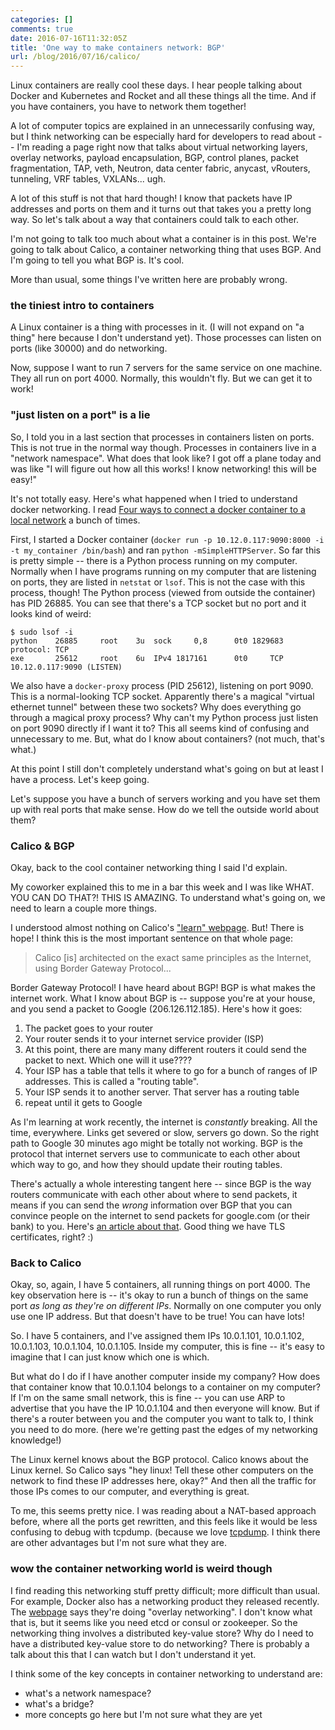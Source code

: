 ```yaml
---
categories: []
comments: true
date: 2016-07-16T11:32:05Z
title: 'One way to make containers network: BGP'
url: /blog/2016/07/16/calico/
---
```


Linux containers are really cool these days. I hear people talking about Docker and Kubernetes and Rocket and all these things all the time. And if you have containers, you have to network them together!

A lot of computer topics are explained in an unnecessarily confusing way, but I think networking can be especially hard for developers to read about -- I'm reading a page right now that talks about virtual networking layers, overlay networks, payload encapsulation, BGP, control planes, packet fragmentation, TAP, veth, Neutron, data center fabric, anycast, vRouters, tunneling, VRF tables, VXLANs... ugh.

A lot of this stuff is not that hard though! I know that packets have IP addresses and ports on them and it turns out that takes you a pretty long way. So let's talk about a way that containers could talk to each other.

I'm not going to talk too much about what a container is in this post. We're going to talk about Calico, a container networking thing that uses BGP. And I'm going to tell you what BGP is. It's cool.

More than usual, some things I've written here are probably wrong.

### the tiniest intro to containers

A Linux container is a thing with processes in it. (I will not expand on "a thing" here because I don't understand yet). Those processes can listen on ports (like 30000) and do networking.

Now, suppose I want to run 7 servers for the same service on one machine. They all run on port 4000. Normally, this wouldn't fly. But we can get it to work!

### "just listen on a port" is a lie

So, I told you in a last section that processes in containers listen on ports. This is not true in the normal way though. Processes in containers live in a "network namespace". What does that look like? I got off a plane today and was like "I will figure out how all this works! I know networking! this will be easy!"

It's not totally easy. Here's what happened when I tried to understand docker networking. I read [Four ways to connect a docker container to a local network](http://blog.oddbit.com/2014/08/11/four-ways-to-connect-a-docker/) a bunch of times.

First, I started a Docker container (`docker run -p 10.12.0.117:9090:8000 -i -t my_container /bin/bash`) and ran `python -mSimpleHTTPServer`. So far this is pretty simple -- there is a Python process running on my computer. Normally when I have programs running on my computer that are listening on ports, they are listed in `netstat` or `lsof`. This is not the case with this process, though! The Python process (viewed from outside the container) has PID 26885. You can see that there's a TCP socket but no port and it looks kind of weird:

```
$ sudo lsof -i
python    26885     root    3u  sock     0,8      0t0 1829683 protocol: TCP
exe       25612     root    6u  IPv4 1817161      0t0     TCP 10.12.0.117:9090 (LISTEN)
```

We also have a `docker-proxy` process (PID 25612), listening on port 9090. This is a normal-looking TCP socket. Apparently there's a magical "virtual ethernet tunnel" between these two sockets? Why does everything go through a magical proxy process? Why can't my Python process just listen on port 9090 directly if I want it to? This all seems kind of confusing and unnecessary to me. But, what do I know about containers? (not much, that's what.)

At this point I still don't completely understand what's going on but at least I have a process. Let's keep going.

Let's suppose you have a bunch of servers working and you have set them up with real ports that make sense. How do we tell the outside world about them?

### Calico & BGP

Okay, back to the cool container networking thing I said I'd explain.

My coworker explained this to me in a bar this week and I was like WHAT. YOU CAN DO THAT?! THIS IS AMAZING. To understand what's going on, we need to learn a couple more things.

I understood almost nothing on Calico's ["learn" webpage](https://www.projectcalico.org/learn/). But! There is hope! I think this is the most important sentence on that whole page:

> Calico [is] architected on the exact same principles as the Internet, using
> Border Gateway Protocol...

Border Gateway Protocol! I have heard about BGP! BGP is what makes the internet work. What I know about BGP is -- suppose you're at your house, and you send a packet to Google (206.126.112.185). Here's how it goes:

1. The packet goes to your router
2. Your router sends it to your internet service provider (ISP)
1. At this point, there are many many different routers it could send the packet to next. Which one will it use????
3. Your ISP has a table that tells it where to go for a bunch of ranges of IP addresses. This is called a "routing table".
4. Your ISP sends it to another server. That server has a routing table
5. repeat until it gets to Google

As I'm learning at work recently, the internet is *constantly* breaking. All the time, everywhere. Links get severed or slow, servers go down. So the right path to Google 30 minutes ago might be totally not working. BGP is the protocol that internet servers use to communicate to each other about which way to go, and how they should update their routing tables.

There's actually a whole interesting tangent here -- since BGP is the way routers communicate with each other about where to send packets, it means if you can send the *wrong* information over BGP that you can convince people on the internet to send packets for google.com (or their bank) to you. Here's [an article about that](http://www.zdnet.com/article/bgp-spoofing-why-nothing-on-the-internet-is-actually-secure/). Good thing we have TLS certificates, right? :)

### Back to Calico

Okay, so, again, I have 5 containers, all running things on port 4000. The key observation here is -- it's okay to run a bunch of things on the same port *as long as they're on different IPs*. Normally on one computer you only use one IP address. But that doesn't have to be true! You can have lots!

So. I have 5 containers, and I've assigned them IPs 10.0.1.101, 10.0.1.102, 10.0.1.103, 10.0.1.104, 10.0.1.105. Inside my computer, this is fine -- it's easy to imagine that I can just know which one is which.

But what do I do if I have another computer inside my company? How does that container know that 10.0.1.104 belongs to a container on my computer? If I'm on the same small network, this is fine -- you can use ARP to advertise that you have the IP 10.0.1.104 and then everyone will know. But if there's a router between you and the computer you want to talk to, I think you need to do more. (here we're getting past the edges of my networking knowledge!)

The Linux kernel knows about the BGP protocol. Calico knows about the Linux kernel. So Calico says "hey linux! Tell these other computers on the network to find these IP addresses here, okay?" And then all the traffic for those IPs comes to our computer, and everything is great.

To me, this seems pretty nice. I was reading about a NAT-based approach before, where all the ports get rewritten, and this feels like it would be less confusing to debug with tcpdump. (because we love [tcpdump](/blog/2016/03/16/tcpdump-is-amazing/). I think there are other advantages but I'm not sure what they are.

### wow the container networking world is weird though

I find reading this networking stuff pretty difficult; more difficult than usual. For example, Docker also has a networking product they released recently. The [webpage](https://docs.docker.com/engine/userguide/networking/get-started-overlay/) says they're doing "overlay networking". I don't know what that is, but it seems like you need etcd or consul or zookeeper. So the networking thing involves a distributed key-value store? Why do I need to have a distributed key-value store to do networking? There is probably a talk about this that I can watch but I don't understand it yet.

I think some of the key concepts in container networking to understand are:

- what's a network namespace?
- what's a bridge?
- more concepts go here but I'm not sure what they are yet

